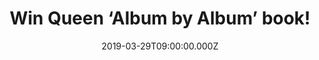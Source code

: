 ---
campaign-uuid: "c-abd14bd2-6ad7-42bd-a052-938e0c439a38"
type: "Competition"
category: "Gifts"
date: "2019-03-29T09:00:00.000Z"
end-date: "2019-04-29T23:59:00.000Z"
disable-form: false
is_promoted: false
has_entry_page: true
title: "Win Queen ‘Album by Album’ book!"
competition-description: "<p>Formed in 1970, Queen went on to become one of the most\
  \ popular and most successful rock bands of all time. In this new Album by Album\
  \ series, rock journalist, Martin Popoff, convenes a cast of 19 Queen experts and\
  \ super fans to discuss all 15 of the band’s studio albums. We are giving away a\
  \ copy of Queen ‘Album by Album’ book to one of our lucky members.</p>\n<p>Are you\
  \ their biggest fan? Click below for a chance to win.</p>\n"
hero-header: "Win Queen ‘Album by Album’ book!"
terms-confirmation: "N/A"
banner-img: "https://assets.expresslyapp.com/asset-4a3b3d85-d276-4c37-acef-77414f01040f.jpg"
logo-left-href: "http://club.expressly.io"
logo-left-image: "https://assets.expresslyapp.com/asset-6c27fac6-cc70-46ff-8d31-c5d1266335a3.jpg"
logo-left-title: "Expressly Club"
bg-image-hero: "https://assets.expresslyapp.com/asset-c0c23933-c537-408b-a86c-58a63d3b6840.jpg"
bg-image-first: "https://assets.expresslyapp.com/asset-6c15df83-94c0-4b9e-999b-5ffcba4f16e4.jpg"
section1-content: "<p>Panelists include Queen experts, rock journalists, musicians,\
  \ and record industry figures get together to discuss Queen’s albums.The results\
  \ are freewheeling discussions delving into the individual songs, the circumstances\
  \ that surrounded the recording of each album, the band and contemporary rock contexts\
  \ into which they were released, and more.</p>\n<p>The Album by Album series is\
  \ a unique approach to the rock bio, injecting the varied voices of several contributors.\
  \ The results have even the most diehard fans rushing back to their MP3 players\
  \ (or turntables) to confirm the details and opinions expressed. If you want to\
  \ know everything about Queen and the magic behind every album, think no more and\
  \ enter the form below for a chance to win it now!</p>\n"
entry-title: "Win Queen ‘Album by Album’ book!"
entry-content: "<p>Enter the draw to win  Queen ‘Album by Album’ book by entering\
  \ below before 23:59 on 29th of April 2019.</p>\n"
has-winner: false
prize-description: "Queen ‘Album by Album’ book"
special-conditions: "Multiple entries are allowed up to one every day.\r\nThis competition\
  \ is also available on: https://aaa.nme.com/competitions/\r\nqueen-album-by-album-book-giveaway"
country-restrictions:
- "GB"
---